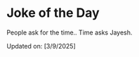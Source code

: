# Joke of the Day

<!-- #joke -->
People ask for the time.. Time asks Jayesh.

Updated on: [3/9/2025]
<!-- #jokeEnd -->